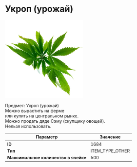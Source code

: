 # Укроп (урожай)

![Item Image](../img/1684.webp?raw=true)

Предмет: Укроп (урожай)<br>Можно вырастить на ферме<br>или купить на центральном рынке.<br>Можно продать дяде Сэму (скупщику овощей).<br>Нельзя использовать.


| Параметр | Значение |
|----------|----------|
| **ID** | 1684 |
| **Тип** | ITEM_TYPE_OTHER |
| **Максимальное количество в ячейке** | 500 |

